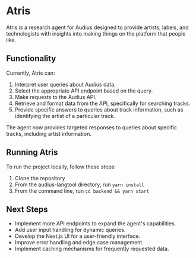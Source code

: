 # Atris

Atris is a research agent for Audius designed to provide artists, labels, and technologists with insights into making things on the platform that people like.

## Functionality

Currently, Atris can:
1. Interpret user queries about Audius data.
2. Select the appropriate API endpoint based on the query.
3. Make requests to the Audius API.
4. Retrieve and format data from the API, specifically for searching tracks.
5. Provide specific answers to queries about track information, such as identifying the artist of a particular track.

The agent now provides targeted responses to queries about specific tracks, including artist information.

## Running Atris

To run the project locally, follow these steps:

1. Clone the repository
2. From the audius-langtool directory, run `yarn install`
3. From the command line, run `cd backend && yarn start`

## Next Steps

- Implement more API endpoints to expand the agent's capabilities.
- Add user input handling for dynamic queries.
- Develop the Next.js UI for a user-friendly interface.
- Improve error handling and edge case management.
- Implement caching mechanisms for frequently requested data.

